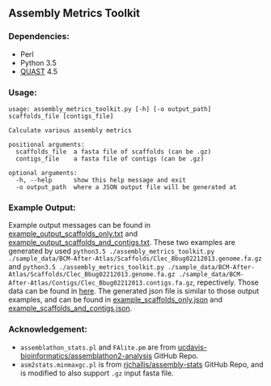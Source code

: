 ## Assembly Metrics Toolkit

### Dependencies:
 * Perl
 * Python 3.5
 * [QUAST](https://github.com/ablab/quast) 4.5

### Usage:
```
usage: assembly_metrics_toolkit.py [-h] [-o output_path] scaffolds_file [contigs_file]

Calculate various assembly metrics

positional arguments:
  scaffolds_file  a fasta file of scaffolds (can be .gz)
  contigs_file    a fasta file of contigs (can be .gz)

optional arguments:
  -h, --help      show this help message and exit
  -o output_path  where a JSON output file will be generated at
```

### Example Output:

Example output messages can be found in [example_output_scaffolds_only.txt](example_output_scaffolds_only.txt) and [example_output_scaffolds_and_contigs.txt](example_output_scaffolds_and_contigs.txt). These two examples are generated by used `python3.5 ./assembly_metrics_toolkit.py ./sample_data/BCM-After-Atlas/Scaffolds/Clec_Bbug02212013.genome.fa.gz` and `python3.5 ./assembly_metrics_toolkit.py ./sample_data/BCM-After-Atlas/Scaffolds/Clec_Bbug02212013.genome.fa.gz ./sample_data/BCM-After-Atlas/Contigs/Clec_Bbug02212013.contigs.fa.gz`, repectively. Those data can be found in [here](https://i5k.nal.usda.gov/data/Arthropoda/cimlec-%28Cimex_lectularius%29/Current%20Genome%20Assembly/1.Genome%20Assembly/BCM-After-Atlas/). The generated json file is similar to those output examples, and can be found in [example_scaffolds_only.json](example_scaffolds_only.json) and [example_scaffolds_and_contigs.json](example_scaffolds_and_contigs.json).

### Acknowledgement:
 * `assemblathon_stats.pl` and `FAlite.pm` are from [ucdavis-bioinformatics/assemblathon2-analysis](https://github.com/ucdavis-bioinformatics/assemblathon2-analysis) GitHub Repo.
 * `asm2stats.minmaxgc.pl` is from [rjchallis/assembly-stats](https://github.com/rjchallis/assembly-stats) GitHub Repo, and is modified to also support `.gz` input fasta file.
